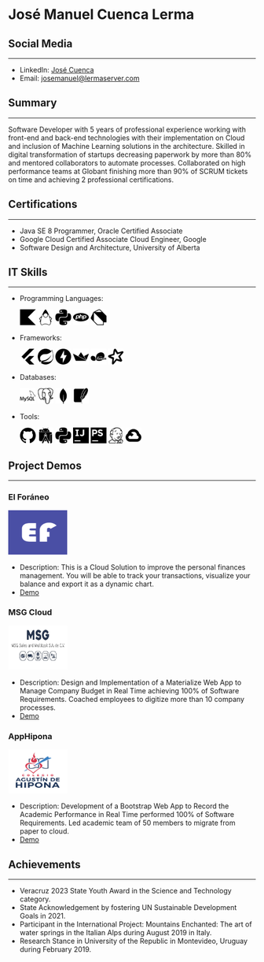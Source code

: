 # José Manuel Cuenca Lerma

## Social Media
***
- LinkedIn: [José Cuenca](https://www.linkedin.com/in/josemanuelcuencalerma/)
- Email: josemanuel@lermaserver.com

## Summary
***
Software Developer with 5 years of professional experience working with front-end and back-end technologies with their
implementation on Cloud and inclusion of Machine Learning solutions in the architecture. Skilled in digital transformation of
startups decreasing paperwork by more than 80% and mentored collaborators to automate processes. Collaborated on high
performance teams at Globant finishing more than 90% of SCRUM tickets on time and achieving 2 professional certifications.

## Certifications
***
- Java SE 8 Programmer, Oracle Certified Associate
- Google Cloud Certified Associate Cloud Engineer, Google
- Software Design and Architecture, University of Alberta

## IT Skills
***
- Programming Languages: 
  
  <img src="kotlin.svg" alt="Kotlin" width="32" height="32" />
  <img src="openjdk.svg" alt="Java" width="32" height="32" />
  <img src="python.svg" alt="Python" width="32" height="32" />
  <img src="php.svg" alt="PHP" width="32" height="32" />
  <img src="dart.svg" alt="Dart" width="32" height="32" />

- Frameworks:

  <img src="flutter.svg" alt="Flutter" width="32" height="32" /> 
  <img src="spring.svg" alt="Spring" width="32" height="32" /> 
  <img src="fastapi.svg" alt="FastAPI" width="32" height="32" /> 
  <img src="streamlit.svg" alt="Streamlit" width="32" height="32" /> 
  <img src="scikitlearn.svg" alt="scikit-learn" width="32" height="32" />
  <img src="apachespark.svg" alt="Apache Spark" width="32" height="32" />


- Databases:

  <img src="mysql.svg" alt="MySQL" width="32" height="32" /> 
  <img src="postgresql.svg" alt="PostgreSQL" width="32" height="32" /> 
  <img src="mongodb.svg" alt="MongoDB" width="32" height="32" />
  <img src="sqlite.svg" alt="SQLite" width="32" height="32" />

- Tools: 

  <img src="github.svg" alt="GitHub" width="32" height="32" /> 
  <img src="androidstudio.svg" alt="Android Studio" width="32" height="32" /> 
  <img src="python.svg" alt="PyCharm" width="32" height="32" /> 
  <img src="intellijidea.svg" alt="IntelliJ IDEA" width="32" height="32" /> 
  <img src="phpstorm.svg" alt="PhpStorm" width="32" height="32" /> 
  <img src="jenkins.svg" alt="Jenkins" width="32" height="32" />
  <img src="googlecloud.svg" alt="Google Cloud Platform" width="32" height="32" />

## Project Demos
***

### El Foráneo
<img src="icon_foraneo.png" width="120" height="90" alt="Foráneo Img">

- Description: This is a Cloud Solution to improve the personal finances management. You will be able to track your transactions, visualize your balance and export it as a dynamic chart.
- [Demo](https://lermaserver.com/elforaneo/)

### MSG Cloud
<img src="logo_msg.png" width="120" height="90" alt="Msg Img">

- Description: Design and Implementation of a Materialize Web App to Manage Company Budget in Real Time achieving 100% of Software Requirements. Coached employees to digitize more than 10 company processes.
- [Demo](https://www.youtube.com/playlist?list=PLHCx0_yvx64kO9rLX8kslwjDna3Txji_8)

### AppHipona
<img src="logo_hipona.png" width="120" height="90" alt="Msg Img">

- Description: Development of a Bootstrap Web App to Record the Academic Performance in Real Time performed 100% of Software Requirements. Led academic team of 50 members to migrate from paper to cloud.
- [Demo](https://drive.google.com/file/d/1V2RhrkHKa99H_4UPLbwBFdpBE4jSk1di/view?usp=drive_link)

## Achievements
***
- Veracruz 2023 State Youth Award in the Science and Technology category.
- State Acknowledgement by fostering UN Sustainable Development Goals in 2021.
- Participant in the International Project: Mountains Enchanted: The art of water springs in the Italian Alps during August 2019 in
  Italy.
- Research Stance in University of the Republic in Montevideo, Uruguay during February 2019.